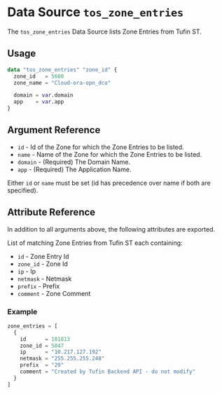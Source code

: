 # Data Source `tos_zone_entries`

The `tos_zone_entries` Data Source lists Zone Entries from Tufin ST.

## Usage

```terraform
data "tos_zone_entries" "zone_id" {
  zone_id   = 5660
  zone_name = "Cloud-ora-opn_dco"

  domain = var.domain
  app    = var.app
}
```

## Argument Reference

* `id` - Id of the Zone for which the Zone Entries to be listed.
* `name` - Name of the Zone for which the Zone Entries to be listed.
* `domain` - (Required) The Domain Name.
* `app` - (Required) The Application Name.

Either `id` or `name` must be set (id has precedence over name if both are specified).

## Attribute Reference

In addition to all arguments above, the following attributes are exported.

List of matching Zone Entries from Tufin ST each containing:

* `id` - Zone Entry Id
* `zone_id` - Zone Id
* `ip` - Ip
* `netmask` - Netmask
* `prefix` - Prefix
* `comment` - Zone Comment

### Example

```terraform
zone_entries = [
  {
    id      = 181813
    zone_id = 5847
    ip      = "10.217.127.192"
    netmask = "255.255.255.248"
    prefix  = "29"
    comment = "Created by Tufin Backend API - do not modify"
  }
]
```
